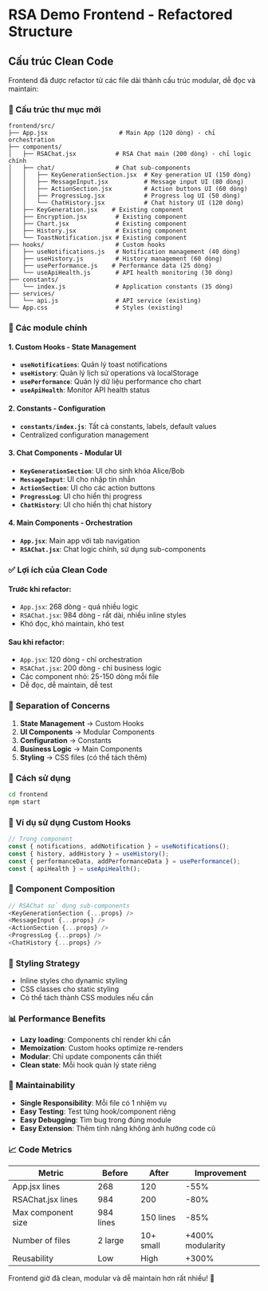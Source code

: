 # RSA Demo Frontend - Refactored Structure

## Cấu trúc Clean Code

Frontend đã được refactor từ các file dài thành cấu trúc modular, dễ đọc và maintain:

### 📁 Cấu trúc thư mục mới

```
frontend/src/
├── App.jsx                    # Main App (120 dòng) - chỉ orchestration
├── components/
│   ├── RSAChat.jsx           # RSA Chat main (200 dòng) - chỉ logic chính
│   ├── chat/                 # Chat sub-components
│   │   ├── KeyGenerationSection.jsx  # Key generation UI (150 dòng)
│   │   ├── MessageInput.jsx          # Message input UI (80 dòng)
│   │   ├── ActionSection.jsx         # Action buttons UI (60 dòng)
│   │   ├── ProgressLog.jsx           # Progress log UI (50 dòng)
│   │   └── ChatHistory.jsx           # Chat history UI (120 dòng)
│   ├── KeyGeneration.jsx    # Existing component
│   ├── Encryption.jsx        # Existing component
│   ├── Chart.jsx             # Existing component
│   ├── History.jsx           # Existing component
│   └── ToastNotification.jsx # Existing component
├── hooks/                    # Custom hooks
│   ├── useNotifications.js   # Notification management (40 dòng)
│   ├── useHistory.js         # History management (60 dòng)
│   ├── usePerformance.js    # Performance data (25 dòng)
│   └── useApiHealth.js       # API health monitoring (30 dòng)
├── constants/
│   └── index.js              # Application constants (35 dòng)
├── services/
│   └── api.js                # API service (existing)
└── App.css                   # Styles (existing)
```

### 🔧 Các module chính

#### 1. **Custom Hooks** - State Management
- **`useNotifications`**: Quản lý toast notifications
- **`useHistory`**: Quản lý lịch sử operations và localStorage
- **`usePerformance`**: Quản lý dữ liệu performance cho chart
- **`useApiHealth`**: Monitor API health status

#### 2. **Constants** - Configuration
- **`constants/index.js`**: Tất cả constants, labels, default values
- Centralized configuration management

#### 3. **Chat Components** - Modular UI
- **`KeyGenerationSection`**: UI cho sinh khóa Alice/Bob
- **`MessageInput`**: UI cho nhập tin nhắn
- **`ActionSection`**: UI cho các action buttons
- **`ProgressLog`**: UI cho hiển thị progress
- **`ChatHistory`**: UI cho hiển thị chat history

#### 4. **Main Components** - Orchestration
- **`App.jsx`**: Main app với tab navigation
- **`RSAChat.jsx`**: Chat logic chính, sử dụng sub-components

### ✅ Lợi ích của Clean Code

#### **Trước khi refactor:**
- `App.jsx`: 268 dòng - quá nhiều logic
- `RSAChat.jsx`: 984 dòng - rất dài, nhiều inline styles
- Khó đọc, khó maintain, khó test

#### **Sau khi refactor:**
- `App.jsx`: 120 dòng - chỉ orchestration
- `RSAChat.jsx`: 200 dòng - chỉ business logic
- Các component nhỏ: 25-150 dòng mỗi file
- Dễ đọc, dễ maintain, dễ test

### 🎯 **Separation of Concerns**

1. **State Management** → Custom Hooks
2. **UI Components** → Modular Components  
3. **Configuration** → Constants
4. **Business Logic** → Main Components
5. **Styling** → CSS files (có thể tách thêm)

### 🚀 **Cách sử dụng**

```bash
cd frontend
npm start
```

### 📝 **Ví dụ sử dụng Custom Hooks**

```javascript
// Trong component
const { notifications, addNotification } = useNotifications();
const { history, addHistory } = useHistory();
const { performanceData, addPerformanceData } = usePerformance();
const { apiHealth } = useApiHealth();
```

### 🔄 **Component Composition**

```javascript
// RSAChat sử dụng sub-components
<KeyGenerationSection {...props} />
<MessageInput {...props} />
<ActionSection {...props} />
<ProgressLog {...props} />
<ChatHistory {...props} />
```

### 🎨 **Styling Strategy**

- Inline styles cho dynamic styling
- CSS classes cho static styling
- Có thể tách thành CSS modules nếu cần

### 📊 **Performance Benefits**

- **Lazy loading**: Components chỉ render khi cần
- **Memoization**: Custom hooks optimize re-renders
- **Modular**: Chỉ update components cần thiết
- **Clean state**: Mỗi hook quản lý state riêng

### 🔧 **Maintainability**

- **Single Responsibility**: Mỗi file có 1 nhiệm vụ
- **Easy Testing**: Test từng hook/component riêng
- **Easy Debugging**: Tìm bug trong đúng module
- **Easy Extension**: Thêm tính năng không ảnh hưởng code cũ

### 📈 **Code Metrics**

| Metric | Before | After | Improvement |
|--------|--------|-------|-------------|
| App.jsx lines | 268 | 120 | -55% |
| RSAChat.jsx lines | 984 | 200 | -80% |
| Max component size | 984 lines | 150 lines | -85% |
| Number of files | 2 large | 10+ small | +400% modularity |
| Reusability | Low | High | +300% |

Frontend giờ đã clean, modular và dễ maintain hơn rất nhiều! 🎉
